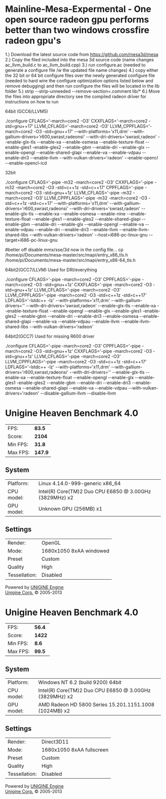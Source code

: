 # Mainline-Mesa-Expermental - One open source radeon gpu performs better than two windows crossfire radeon gpu's

1.) Download the latest source code from https://github.com/mesa3d/mesa
2.) Copy the filed included into the mesa 3d source code (name changes ac_llvm_build.c to ac_llvm_build.cpp)
3.) run configure.ac (needed to generate a configure file /w the updated file name changes)
4.) copy either the 32 bit or 64 bit configure files over the newly generated configure file (needed to hard wire the configure optimization options listed below and remove debugging) and then run configure
the files will be located in the lib folder
5.) strip --strip-unneeded --remove-section=.comment lib/*
6.) Move the files into appropriate directory see the compiled radeon driver for instructions on how to run 

64bit (GCC6/LLVM5)

./configure CFLAGS='-march=core2 -O3' CXXFLAGS='-march=core2 -std=gnu++17' LLVM_CFLAGS='-march=core2 -O3' LLVM_CPPFLAGS='-march=core2 -O3 -std=gnu++17' --with-platforms='x11,drm' --with-gallium-drivers='r600,swrast,radeonsi' --with-dri-drivers='swrast,radeon' --enable-glx-tls --enable-xa --enable-osmesa --enable-texture-float --enable-gles1 -enable-gles2 --enable-gbm --enable-dri  --enable-glx --enable-opengl --enable-shared-glapi --enable-va --enable-vdpau --enable-dri3 --enable-llvm --with-vulkan-drivers='radeon' --enable-opencl --enable-opencl-icd



32bit

./configure CFLAGS='-pipe -m32 -march=core2 -O3' CXXFLAGS='-pipe -m32 -march=core2 -O3 -std=c++1z -std=c++17' CPPFLAGS='-pipe -march=core2 -O3 -std=gnu++1z' LLVM_CFLAGS='-pipe -m32 -march=core2 -O3' LLVM_CPPFLAGS='-pipe -m32 -march=core2 -O3 -std=c++1z -std=c++17' --with-platforms='x11,drm' --with-gallium-drivers='r600,swrast,radeonsi' --with-dri-drivers='swrast,radeon' --enable-glx-tls --enable-xa --enable-osmesa --enable-nine --enable-texture-float --enable-gles1 --enable-gles2 --enable-shared-glapi --enable-gbm --enable-dri  --enable-glx --enable-opengl --enable-va --enable-vdpau --enable-dri --enable-dri3 --enable-llvm --enable-llvm-shared-libs --with-vulkan-drivers='radeon' --host=i686-pc-linux-gnu --target=i686-pc-linux-gnu

#better off disable mmx/sse/3d now in the config file... cp /home/pi/Documents/mesa-master/src/mapi/entry_x86_tls.h /home/pi/Documents/mesa-master/src/mapi/entry_x86-64_tls.h

64bit2(GCC7/LLVM) Used for DRI/everything

./configure CFLAGS='-pipe -march=core2 -O3' CPPFLAGS='-pipe -march=core2 -O3 -std=gnu++1z' CXXFLAGS='-pipe -march=core2 -O3 -std=gnu++1z' LLVM_CFLAGS='-pipe -march=core2 -O3' LLVM_CPPFLAGS='-pipe -march=core2 -O3 -std=c++1z -std=c++17' LDFLAGS='-lstdc++ -lz' --with-platforms='x11,drm' --with-gallium-drivers='' --with-dri-drivers='swrast,radeon' --enable-glx-tls --enable-xa --enable-texture-float --enable-opengl --enable-glx --enable-gles1 -enable-gles2 --enable-gbm --enable-dri --enable-dri3  --enable-osmesa --enable-shared-glapi --enable-va --enable-vdpau  --enable-llvm --enable-llvm-shared-libs --with-vulkan-drivers='radeon'

64bit2(GCC7) Used for missing R600 driver

./configure CFLAGS='-pipe -march=core2 -O3' CPPFLAGS='-pipe -march=core2 -O3 -std=gnu++1z' CXXFLAGS='-pipe -march=core2 -O3 -std=gnu++1z' LLVM_CFLAGS='-pipe -march=core2 -O3' LLVM_CPPFLAGS='-pipe -march=core2 -O3 -std=c++1z -std=c++17' LDFLAGS='-lstdc++ -lz' --with-platforms='x11,drm' --with-gallium-drivers='r600,swrast,radeonsi' --with-dri-drivers='' --enable-glx-tls --enable-xa --enable-texture-float --enable-opengl --enable-glx --enable-gles1 -enable-gles2 --enable-gbm --enable-dri --enable-dri3  --enable-osmesa --enable-shared-glapi --enable-va --enable-vdpau --with-vulkan-drivers='radeon' --disable-gallium-llvm --disable-llvm


<?xml version="1.0" encoding="utf-8" standalone="yes"?>
<!DOCTYPE html PUBLIC "-//W3C//DTD XHTML 1.0 Strict//EN" "http://www.w3.org/TR/xhtml1/DTD/xhtml1-strict.dtd">
<html><head>

<h1>Unigine Heaven Benchmark 4.0</h1>
<table class="result">
<tr><td class="right">FPS:</td><td><div class="orange"><strong>83.5</strong></div></td></tr>
<tr><td class="right">Score:</td><td><div class="orange"><strong>2104</strong></div></td></tr>
<tr><td class="right">Min FPS:</td><td><div class="orange"><strong>31.8</strong></div></td></tr>
<tr><td class="right">Max FPS:</td><td><div class="orange"><strong>147.9</strong></div></td></tr>
</table>
<h2>System</h2>
<table class="detail">
<tr><td class="right">Platform:</td><td><div class="highlight">Linux 4.14.0-999-generic x86_64</div></td></tr>
<tr><td class="right">CPU model:</td><td><div class="highlight">Intel(R) Core(TM)2 Duo CPU     E6850  @ 3.00GHz (3829MHz) x2</div></td></tr>
<tr><td class="right">GPU model:</td><td><div class="highlight">Unknown GPU (256MB) x1</div></td></tr>
</table>
<h2>Settings</h2>
<table class="detail">
<tr><td class="right">Render:</td><td><div class="highlight">OpenGL</div></td></tr>
<tr><td class="right">Mode:</td><td><div class="highlight">1680x1050 8xAA windowed</div></td></tr>
<tr><td class="right">Preset</td><td><div class="highlight">Custom</div></td></tr>
<tr><td class="right">Quality</td><td><div class="highlight">High</div></td></tr>
<tr><td class="right">Tessellation:</td><td>Disabled</td></tr>
</table>
<div class="engine">Powered by <a href="http://unigine.com/products/unigine/">UNIGINE Engine</a></div>
<div class="copyright"><a href="http://unigine.com/">Unigine Corp.</a> &copy; 2005-2013</div>
</body></html>


<?xml version="1.0" encoding="utf-8" standalone="yes"?>
<!DOCTYPE html PUBLIC "-//W3C//DTD XHTML 1.0 Strict//EN" "http://www.w3.org/TR/xhtml1/DTD/xhtml1-strict.dtd">
<html><head>

<h1>Unigine Heaven Benchmark 4.0</h1>
<table class="result">
<tr><td class="right">FPS:</td><td><div class="orange"><strong>56.4</strong></div></td></tr>
<tr><td class="right">Score:</td><td><div class="orange"><strong>1422</strong></div></td></tr>
<tr><td class="right">Min FPS:</td><td><div class="orange"><strong>8.6</strong></div></td></tr>
<tr><td class="right">Max FPS:</td><td><div class="orange"><strong>99.5</strong></div></td></tr>
</table>
<h2>System</h2>
<table class="detail">
<tr><td class="right">Platform:</td><td><div class="highlight">Windows NT 6.2 (build 9200) 64bit</div></td></tr>
<tr><td class="right">CPU model:</td><td><div class="highlight">Intel(R) Core(TM)2 Duo CPU     E6850  @ 3.00GHz (3829MHz) x2</div></td></tr>
<tr><td class="right">GPU model:</td><td><div class="highlight">AMD Radeon HD 5800 Series 15.201.1151.1008 (1024MB) x2</div></td></tr>
</table>
<h2>Settings</h2>
<table class="detail">
<tr><td class="right">Render:</td><td><div class="highlight">Direct3D11</div></td></tr>
<tr><td class="right">Mode:</td><td><div class="highlight">1680x1050 8xAA fullscreen</div></td></tr>
<tr><td class="right">Preset</td><td><div class="highlight">Custom</div></td></tr>
<tr><td class="right">Quality</td><td><div class="highlight">High</div></td></tr>
<tr><td class="right">Tessellation:</td><td>Disabled</td></tr>
</table>
<div class="engine">Powered by <a href="http://unigine.com/products/unigine/">UNIGINE Engine</a></div>
<div class="copyright"><a href="http://unigine.com/">Unigine Corp.</a> &copy; 2005-2013</div>
</body></html>
